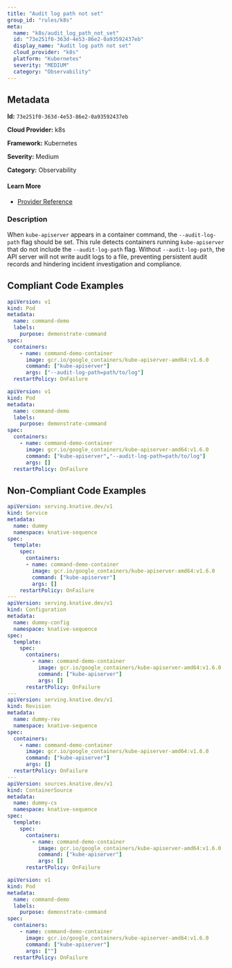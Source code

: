 ```yaml
---
title: "Audit log path not set"
group_id: "rules/k8s"
meta:
  name: "k8s/audit_log_path_not_set"
  id: "73e251f0-363d-4e53-86e2-0a93592437eb"
  display_name: "Audit log path not set"
  cloud_provider: "k8s"
  platform: "Kubernetes"
  severity: "MEDIUM"
  category: "Observability"
---
```

## Metadata

**Id:** `73e251f0-363d-4e53-86e2-0a93592437eb`

**Cloud Provider:** k8s

**Framework:** Kubernetes

**Severity:** Medium

**Category:** Observability

#### Learn More

 - [Provider Reference](https://kubernetes.io/docs/reference/command-line-tools-reference/kube-apiserver/)

### Description

 When `kube-apiserver` appears in a container command, the `--audit-log-path` flag should be set. This rule detects containers running `kube-apiserver` that do not include the `--audit-log-path` flag. Without `--audit-log-path`, the API server will not write audit logs to a file, preventing persistent audit records and hindering incident investigation and compliance.


## Compliant Code Examples
```yaml
apiVersion: v1
kind: Pod
metadata:
  name: command-demo
  labels:
    purpose: demonstrate-command
spec:
  containers:
    - name: command-demo-container
      image: gcr.io/google_containers/kube-apiserver-amd64:v1.6.0
      command: ["kube-apiserver"]
      args: ["--audit-log-path=path/to/log"]
  restartPolicy: OnFailure

```

```yaml
apiVersion: v1
kind: Pod
metadata:
  name: command-demo
  labels:
    purpose: demonstrate-command
spec:
  containers:
    - name: command-demo-container
      image: gcr.io/google_containers/kube-apiserver-amd64:v1.6.0
      command: ["kube-apiserver","--audit-log-path=path/to/log"]
      args: []
  restartPolicy: OnFailure

```
## Non-Compliant Code Examples
```yaml
apiVersion: serving.knative.dev/v1
kind: Service
metadata:
  name: dummy
  namespace: knative-sequence
spec:
  template:
    spec:
      containers:
      - name: command-demo-container
        image: gcr.io/google_containers/kube-apiserver-amd64:v1.6.0
        command: ["kube-apiserver"]
        args: []
    restartPolicy: OnFailure
---
apiVersion: serving.knative.dev/v1
kind: Configuration
metadata:
  name: dummy-config
  namespace: knative-sequence
spec:
  template:
    spec:
      containers:
        - name: command-demo-container
          image: gcr.io/google_containers/kube-apiserver-amd64:v1.6.0
          command: ["kube-apiserver"]
          args: []
      restartPolicy: OnFailure
---
apiVersion: serving.knative.dev/v1
kind: Revision
metadata:
  name: dummy-rev
  namespace: knative-sequence
spec:
  containers:
    - name: command-demo-container
      image: gcr.io/google_containers/kube-apiserver-amd64:v1.6.0
      command: ["kube-apiserver"]
      args: []
  restartPolicy: OnFailure
---
apiVersion: sources.knative.dev/v1
kind: ContainerSource
metadata:
  name: dummy-cs
  namespace: knative-sequence
spec:
  template:
    spec:
      containers:
        - name: command-demo-container
          image: gcr.io/google_containers/kube-apiserver-amd64:v1.6.0
          command: ["kube-apiserver"]
          args: []
      restartPolicy: OnFailure

```

```yaml
apiVersion: v1
kind: Pod
metadata:
  name: command-demo
  labels:
    purpose: demonstrate-command
spec:
  containers:
    - name: command-demo-container
      image: gcr.io/google_containers/kube-apiserver-amd64:v1.6.0
      command: ["kube-apiserver"]
      args: [""]
  restartPolicy: OnFailure

```
